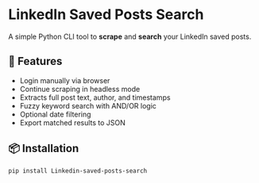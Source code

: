 # LinkedIn Saved Posts Search

A simple Python CLI tool to **scrape** and **search** your LinkedIn saved posts.

## 🚀 Features

- Login manually via browser
- Continue scraping in headless mode
- Extracts full post text, author, and timestamps
- Fuzzy keyword search with AND/OR logic
- Optional date filtering
- Export matched results to JSON

## 📦 Installation

```bash
pip install Linkedin-saved-posts-search
